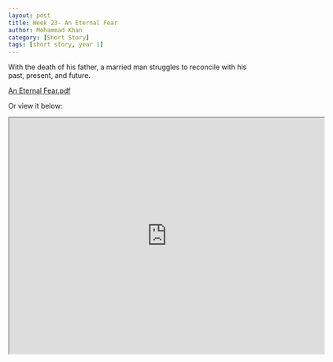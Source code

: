 ```yaml
---
layout: post
title: Week 23- An Eternal Fear
author: Mohammad Khan
category: [Short Story]
tags: [short story, year 1]
---
```

With the death of his father, a married man struggles to reconcile with his past, present, and future.





<p><a href="https://drive.google.com/file/d/1pRlrxqeYXopdAoTSUn9hemOeCSV3eRvy/view?usp=sharing">
An Eternal Fear.pdf</a></p>

Or view it below: 
<iframe src="https://drive.google.com/file/d/1pRlrxqeYXopdAoTSUn9hemOeCSV3eRvy/preview" width="640" height="480" allow="autoplay"></iframe>